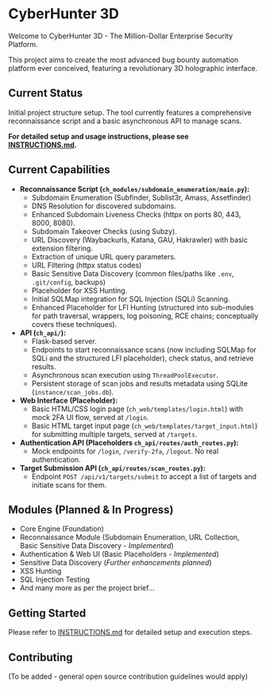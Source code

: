 # CyberHunter 3D

Welcome to CyberHunter 3D - The Million-Dollar Enterprise Security Platform.

This project aims to create the most advanced bug bounty automation platform ever conceived,
featuring a revolutionary 3D holographic interface.

## Current Status
Initial project structure setup. The tool currently features a comprehensive reconnaissance script and a basic asynchronous API to manage scans.

**For detailed setup and usage instructions, please see [INSTRUCTIONS.md](INSTRUCTIONS.md).**

## Current Capabilities
- **Reconnaissance Script (`ch_modules/subdomain_enumeration/main.py`):**
    - Subdomain Enumeration (Subfinder, Sublist3r, Amass, Assetfinder)
    - DNS Resolution for discovered subdomains.
    - Enhanced Subdomain Liveness Checks (httpx on ports 80, 443, 8000, 8080).
    - Subdomain Takeover Checks (using Subzy).
    - URL Discovery (Waybackurls, Katana, GAU, Hakrawler) with basic extension filtering.
    - Extraction of unique URL query parameters.
    - URL Filtering (httpx status codes)
    - Basic Sensitive Data Discovery (common files/paths like `.env`, `.git/config`, backups)
    - Placeholder for XSS Hunting.
    - Initial SQLMap integration for SQL Injection (SQLi) Scanning.
    - Enhanced Placeholder for LFI Hunting (structured into sub-modules for path traversal, wrappers, log poisoning, RCE chains; conceptually covers these techniques).
- **API (`ch_api/`):**
    - Flask-based server.
    - Endpoints to start reconnaissance scans (now including SQLMap for SQLi and the structured LFI placeholder), check status, and retrieve results.
    - Asynchronous scan execution using `ThreadPoolExecutor`.
    - Persistent storage of scan jobs and results metadata using SQLite (`instance/scan_jobs.db`).
- **Web Interface (Placeholder):**
    - Basic HTML/CSS login page (`ch_web/templates/login.html`) with mock 2FA UI flow, served at `/login`.
    - Basic HTML target input page (`ch_web/templates/target_input.html`) for submitting multiple targets, served at `/targets`.
- **Authentication API (Placeholders `ch_api/routes/auth_routes.py`):**
    - Mock endpoints for `/login`, `/verify-2fa`, `/logout`. No real authentication.
- **Target Submission API (`ch_api/routes/scan_routes.py`):**
    - Endpoint `POST /api/v1/targets/submit` to accept a list of targets and initiate scans for them.

## Modules (Planned & In Progress)
- Core Engine (Foundation)
- Reconnaissance Module (Subdomain Enumeration, URL Collection, Basic Sensitive Data Discovery - *Implemented*)
- Authentication & Web UI (Basic Placeholders - *Implemented*)
- Sensitive Data Discovery (*Further enhancements planned*)
- XSS Hunting
- SQL Injection Testing
- And many more as per the project brief...

## Getting Started
Please refer to [INSTRUCTIONS.md](INSTRUCTIONS.md) for detailed setup and execution steps.

## Contributing
(To be added - general open source contribution guidelines would apply)
